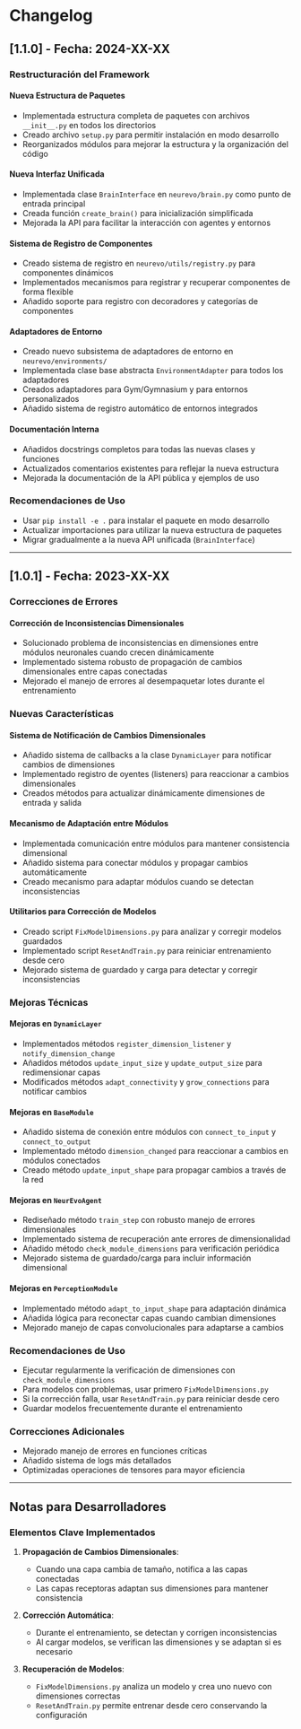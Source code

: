 # Changelog

## [1.1.0] - Fecha: 2024-XX-XX

### Restructuración del Framework

#### Nueva Estructura de Paquetes
- Implementada estructura completa de paquetes con archivos `__init__.py` en todos los directorios
- Creado archivo `setup.py` para permitir instalación en modo desarrollo
- Reorganizados módulos para mejorar la estructura y la organización del código

#### Nueva Interfaz Unificada
- Implementada clase `BrainInterface` en `neurevo/brain.py` como punto de entrada principal
- Creada función `create_brain()` para inicialización simplificada
- Mejorada la API para facilitar la interacción con agentes y entornos

#### Sistema de Registro de Componentes
- Creado sistema de registro en `neurevo/utils/registry.py` para componentes dinámicos
- Implementados mecanismos para registrar y recuperar componentes de forma flexible
- Añadido soporte para registro con decoradores y categorías de componentes

#### Adaptadores de Entorno
- Creado nuevo subsistema de adaptadores de entorno en `neurevo/environments/`
- Implementada clase base abstracta `EnvironmentAdapter` para todos los adaptadores
- Creados adaptadores para Gym/Gymnasium y para entornos personalizados
- Añadido sistema de registro automático de entornos integrados

#### Documentación Interna
- Añadidos docstrings completos para todas las nuevas clases y funciones
- Actualizados comentarios existentes para reflejar la nueva estructura
- Mejorada la documentación de la API pública y ejemplos de uso

### Recomendaciones de Uso
- Usar `pip install -e .` para instalar el paquete en modo desarrollo
- Actualizar importaciones para utilizar la nueva estructura de paquetes
- Migrar gradualmente a la nueva API unificada (`BrainInterface`)

---

## [1.0.1] - Fecha: 2023-XX-XX

### Correcciones de Errores

#### Corrección de Inconsistencias Dimensionales
- Solucionado problema de inconsistencias en dimensiones entre módulos neuronales cuando crecen dinámicamente
- Implementado sistema robusto de propagación de cambios dimensionales entre capas conectadas
- Mejorado el manejo de errores al desempaquetar lotes durante el entrenamiento

### Nuevas Características

#### Sistema de Notificación de Cambios Dimensionales
- Añadido sistema de callbacks a la clase `DynamicLayer` para notificar cambios de dimensiones
- Implementado registro de oyentes (listeners) para reaccionar a cambios dimensionales
- Creados métodos para actualizar dinámicamente dimensiones de entrada y salida

#### Mecanismo de Adaptación entre Módulos
- Implementada comunicación entre módulos para mantener consistencia dimensional
- Añadido sistema para conectar módulos y propagar cambios automáticamente
- Creado mecanismo para adaptar módulos cuando se detectan inconsistencias

#### Utilitarios para Corrección de Modelos
- Creado script `FixModelDimensions.py` para analizar y corregir modelos guardados
- Implementado script `ResetAndTrain.py` para reiniciar entrenamiento desde cero
- Mejorado sistema de guardado y carga para detectar y corregir inconsistencias

### Mejoras Técnicas

#### Mejoras en `DynamicLayer`
- Implementados métodos `register_dimension_listener` y `notify_dimension_change`
- Añadidos métodos `update_input_size` y `update_output_size` para redimensionar capas
- Modificados métodos `adapt_connectivity` y `grow_connections` para notificar cambios

#### Mejoras en `BaseModule`
- Añadido sistema de conexión entre módulos con `connect_to_input` y `connect_to_output`
- Implementado método `dimension_changed` para reaccionar a cambios en módulos conectados
- Creado método `update_input_shape` para propagar cambios a través de la red

#### Mejoras en `NeurEvoAgent`
- Rediseñado método `train_step` con robusto manejo de errores dimensionales
- Implementado sistema de recuperación ante errores de dimensionalidad
- Añadido método `check_module_dimensions` para verificación periódica
- Mejorado sistema de guardado/carga para incluir información dimensional

#### Mejoras en `PerceptionModule`
- Implementado método `adapt_to_input_shape` para adaptación dinámica
- Añadida lógica para reconectar capas cuando cambian dimensiones
- Mejorado manejo de capas convolucionales para adaptarse a cambios

### Recomendaciones de Uso
- Ejecutar regularmente la verificación de dimensiones con `check_module_dimensions`
- Para modelos con problemas, usar primero `FixModelDimensions.py`
- Si la corrección falla, usar `ResetAndTrain.py` para reiniciar desde cero
- Guardar modelos frecuentemente durante el entrenamiento

### Correcciones Adicionales
- Mejorado manejo de errores en funciones críticas
- Añadido sistema de logs más detallados
- Optimizadas operaciones de tensores para mayor eficiencia

---

## Notas para Desarrolladores

### Elementos Clave Implementados

1. **Propagación de Cambios Dimensionales**:
   - Cuando una capa cambia de tamaño, notifica a las capas conectadas
   - Las capas receptoras adaptan sus dimensiones para mantener consistencia

2. **Corrección Automática**:
   - Durante el entrenamiento, se detectan y corrigen inconsistencias
   - Al cargar modelos, se verifican las dimensiones y se adaptan si es necesario

3. **Recuperación de Modelos**:
   - `FixModelDimensions.py` analiza un modelo y crea uno nuevo con dimensiones correctas
   - `ResetAndTrain.py` permite entrenar desde cero conservando la configuración 